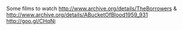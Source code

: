 Some films to watch http://www.archive.org/details/TheBorrowers & http://www.archive.org/details/ABucketOfBlood1959_931 http://goo.gl/CHqNj